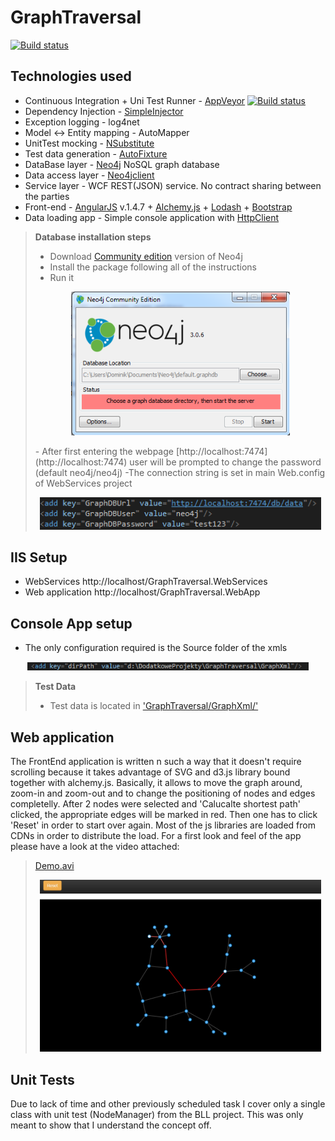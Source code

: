 # GraphTraversal
[![Build status](https://ci.appveyor.com/api/projects/status/5slaym3urfywwcb9?svg=true)](https://ci.appveyor.com/project/dwlodarz/graphtraversal)

## Technologies used
- Continuous Integration + Uni Test Runner - [AppVeyor](https://ci.appveyor.com/project/dwlodarz/graphtraversal) [![Build status](https://ci.appveyor.com/api/projects/status/5slaym3urfywwcb9?svg=true)](https://ci.appveyor.com/project/dwlodarz/graphtraversal)
- Dependency Injection - [SimpleInjector](https://simpleinjector.org/index.html)
- Exception logging - log4net
- Model <-> Entity mapping - AutoMapper
- UnitTest mocking - [NSubstitute](http://nsubstitute.github.io/)
- Test data generation - [AutoFixture](https://github.com/AutoFixture/AutoFixture)
- DataBase layer - [Neo4j](https://neo4j.com/) NoSQL graph database
- Data access layer - [Neo4jclient](https://github.com/Readify/Neo4jClient)
- Service layer - WCF REST(JSON) service. No contract sharing between the parties
- Front-end - [AngularJS](https://angularjs.org/) v.1.4.7 + [Alchemy.js](http://graphalchemist.github.io/Alchemy/) + [Lodash](https://lodash.com/) + [Bootstrap](http://getbootstrap.com/)
- Data loading app - Simple console application with [HttpClient](https://msdn.microsoft.com/en-us/library/system.net.http.httpclient(v=vs.118).aspx)

> **Database installation steps**
> - Download [Community edition](https://neo4j.com/download/?ref=home) version of Neo4j
> - Install the package following all of the instructions
> - Run it
> <p align="center">  <img src="/ReadMeImages/1.PNG" width="350"/></p>
> - After first entering the webpage [http://localhost:7474](http://localhost:7474) user will be prompted to change the password (default neo4j/neo4j)
> -The connection string is set in main Web.config of WebServices project
> <p align="center">  <img src="/ReadMeImages/2.PNG" width="450"/></p>

## IIS Setup
- WebServices http://localhost/GraphTraversal.WebServices
- Web application http://localhost/GraphTraversal.WebApp

## Console App setup
- The only configuration required is the Source folder of the xmls
<p align="center">  <img src="/ReadMeImages/3.PNG" width="450"/></p>

> **Test Data**
> - Test data is located in ['GraphTraversal/GraphXml/'](https://github.com/dwlodarz/GraphTraversal/tree/master/GraphXml)

## Web application
The FrontEnd application is written n such a way that it doesn't require scrolling because it takes advantage of SVG and d3.js library bound together with alchemy.js. Basically, it allows to move the graph around, zoom-in and zoom-out and to change the positioning of nodes and edges completelly.
After 2 nodes were selected and 'Calucalte shortest path' clicked, the appropriate edges will be marked in red. Then one has to click 'Reset' in order to start over again.
Most of the js libraries are loaded from CDNs in order to distribute the load.
For a first look and feel of the app please have a look at the video attached:
> [Demo.avi](https://github.com/dwlodarz/GraphTraversal/blob/master/Demo.avi)
> <p align="center">  <img src="/ReadMeImages/4.PNG" width="450"/></p>

## Unit Tests ##
Due to lack of time and other previously scheduled task I cover only a single class with unit test (NodeManager) from the BLL project. This was only meant to show that I understand the concept off.



